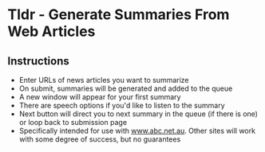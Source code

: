 # Tldr - Generate Summaries From Web Articles

## Instructions
- Enter URLs of news articles you want to summarize
- On submit, summaries will be generated and added to the queue
- A new window will appear for your first summary
- There are speech options if you'd like to listen to the summary
- Next button will direct you to next summary in the queue (if there is one) or loop back to submission page
- Specifically intended for use with www.abc.net.au. Other sites will work with some degree of success, but no guarantees
